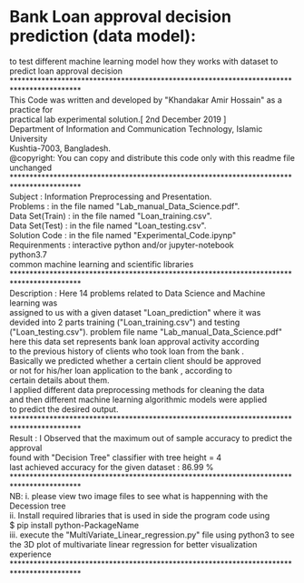# Bank Loan approval decision prediction (data model):
to test different machine learning model how they works with dataset to predict loan approval decision<br>
*****************************************************************************************<br>
 This Code was written and developed by "Khandakar Amir Hossain" as a practice for    <br>
 practical lab experimental solution.[ 2nd December 2019 ] 			                      <br>
 Department of Information and Communication Technology, Islamic University           <br>
 Kushtia-7003, Bangladesh. 							                                              <br>
 @copyright: You can copy and distribute this code only with this readme file unchanged<br>
*****************************************************************************************<br>
 Subject		        : Information Preprocessing and Presentation.                     <br>
 Problems		      : in the file named "Lab_manual_Data_Science.pdf".                  <br>
 Data Set(Train) 	: in the file named "Loan_training.csv".                            <br>
 Data Set(Test)	  : in the file named "Loan_testing.csv".                             <br>
 Solution Code		  : in the file named "Experimental_Code.ipynp"		                  <br>
 Requirenments		  : interactive python and/or jupyter-notebook		                  <br>
 			              python3.7						                                              <br>
		                common machine learning and scientific libraries	                <br>
*****************************************************************************************<br>
 Description : Here 14 problems related to Data Science and Machine learning was      <br>
 		          assigned to us with a given dataset "Loan_prediction" where it was      <br>
		            devided into 2 parts training ("Loan_training.csv") and testing       <br>
		            ("Loan_testing.csv"). problem file name "Lab_manual_Data_Science.pdf" <br>
		            here this data set represents bank loan approval activity according   <br>
		            to the previous history of clients who took loan from the bank .      <br>
 		          Basically we predicted whether a certain client should be approved      <br>
 		          or not for his/her loan application to the bank , according to	        <br>
		            certain details about them.					                                  <br>
		            I applied different data preprocessing methods for cleaning the data  <br>
		            and then different machine learning algorithmic models were applied   <br>
		            to predict the desired output.					                              <br>
*****************************************************************************************<br>
 Result : I Observed that the maximum out of sample accuracy to predict the approval  <br>
	         found with "Decision Tree" classifier with tree height = 4 		            <br>
	         last achieved accuracy for the given dataset : 86.99 %		                  <br>
*****************************************************************************************<br>
 NB: i.  please view two image files to see what is happenning with the Decession tree<br>
     ii. Install required libraries that is used in side the program code using       <br>
         $ pip install python-PackageName					                                    <br>
     iii. execute the "MultiVariate_Linear_regression.py" file using python3 to see   <br>
     the 3D plot of multivariate linear regression for better visualization experience<br>
*****************************************************************************************<br>
